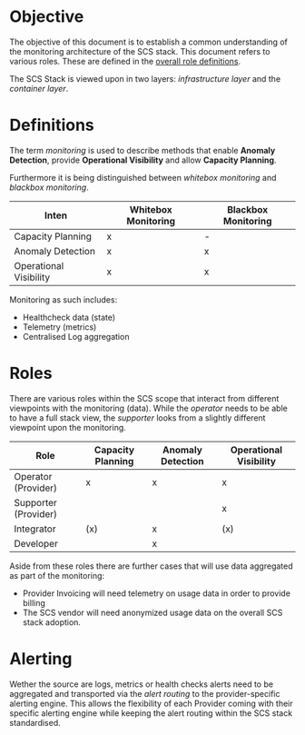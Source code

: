 # Objective

The objective of this document is to establish a common understanding of the monitoring architecture of the SCS stack. This document refers to various roles. These are defined in the [overall role definitions](https://github.com/SovereignCloudStack/Design-Docs/blob/master/terms_and_roles_identity_and_access_management.md).

The SCS Stack is viewed upon in two layers: _infrastructure layer_ and the _container layer_.

# Definitions

The term _monitoring_ is used to describe methods that enable **Anomaly Detection**, provide
**Operational Visibility** and allow **Capacity Planning**.

Furthermore it is being distinguished between _whitebox monitoring_ and _blackbox monitoring_.


Inten                   | Whitebox Monitoring | Blackbox Monitoring
------------------------|---------------------|--------------------
Capacity Planning       | x                   | -
Anomaly Detection       | x                   | x
Operational Visibility  | x                   | x


Monitoring as such includes:

* Healthcheck data (state)
* Telemetry (metrics)
* Centralised Log aggregation


# Roles

There are various roles within the SCS scope that interact from different viewpoints with the monitoring (data). While the _operator_ needs to be able to have a full stack view, the _supporter_ looks from a slightly different viewpoint upon the monitoring. 


Role                    | Capacity Planning | Anomaly Detection | Operational Visibility
------------------------|-------------------|-------------------|-----------------------
Operator (Provider)     | x                 | x                 | x
Supporter (Provider)    |                   |                   | x
Integrator              | (x)               | x                 |(x)
Developer               |                   | x                 |


Aside from these roles there are further cases that will use data aggregated as part of the monitoring:

* Provider Invoicing will need telemetry on usage data in order to provide billing
* The SCS vendor will need anonymized usage data on the overall SCS stack adoption.


# Alerting

Wether the source are logs, metrics or health checks alerts need to be aggregated and transported via the _alert routing_ to the provider-specific alerting engine. This allows the flexibility of each Provider coming with their specific alerting engine while keeping the alert routing within the SCS stack standardised.